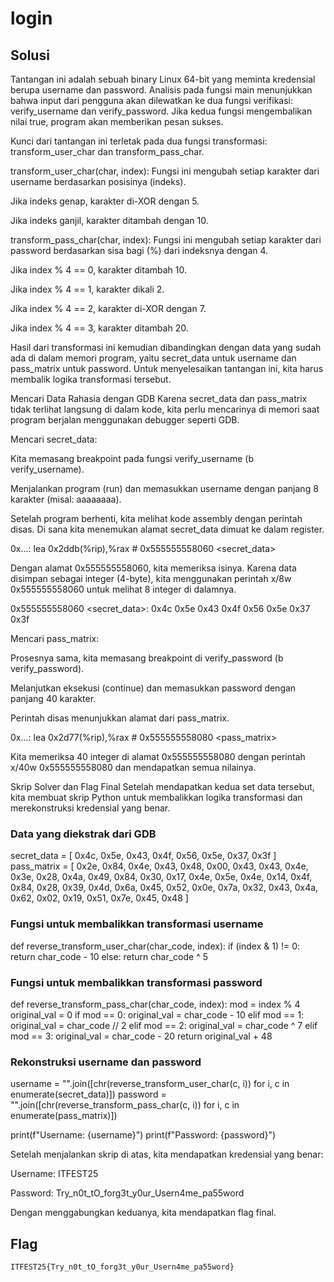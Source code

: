 # login


## Solusi

Tantangan ini adalah sebuah binary Linux 64-bit yang meminta kredensial berupa username dan password. Analisis pada fungsi main menunjukkan bahwa input dari pengguna akan dilewatkan ke dua fungsi verifikasi: verify_username dan verify_password. Jika kedua fungsi mengembalikan nilai true, program akan memberikan pesan sukses.

Kunci dari tantangan ini terletak pada dua fungsi transformasi: transform_user_char dan transform_pass_char.

transform_user_char(char, index): Fungsi ini mengubah setiap karakter dari username berdasarkan posisinya (indeks).

Jika indeks genap, karakter di-XOR dengan 5.

Jika indeks ganjil, karakter ditambah dengan 10.

transform_pass_char(char, index): Fungsi ini mengubah setiap karakter dari password berdasarkan sisa bagi (%) dari indeksnya dengan 4.

Jika index % 4 == 0, karakter ditambah 10.

Jika index % 4 == 1, karakter dikali 2.

Jika index % 4 == 2, karakter di-XOR dengan 7.

Jika index % 4 == 3, karakter ditambah 20.

Hasil dari transformasi ini kemudian dibandingkan dengan data yang sudah ada di dalam memori program, yaitu secret_data untuk username dan pass_matrix untuk password. Untuk menyelesaikan tantangan ini, kita harus membalik logika transformasi tersebut.

Mencari Data Rahasia dengan GDB
Karena secret_data dan pass_matrix tidak terlihat langsung di dalam kode, kita perlu mencarinya di memori saat program berjalan menggunakan debugger seperti GDB.

Mencari secret_data:

Kita memasang breakpoint pada fungsi verify_username (b verify_username).

Menjalankan program (run) dan memasukkan username dengan panjang 8 karakter (misal: aaaaaaaa).

Setelah program berhenti, kita melihat kode assembly dengan perintah disas. Di sana kita menemukan alamat secret_data dimuat ke dalam register.

0x...: lea 0x2ddb(%rip),%rax  # 0x555555558060 <secret_data>

Dengan alamat 0x555555558060, kita memeriksa isinya. Karena data disimpan sebagai integer (4-byte), kita menggunakan perintah x/8w 0x555555558060 untuk melihat 8 integer di dalamnya.

0x555555558060 <secret_data>: 0x4c 0x5e 0x43 0x4f 0x56 0x5e 0x37 0x3f

Mencari pass_matrix:

Prosesnya sama, kita memasang breakpoint di verify_password (b verify_password).

Melanjutkan eksekusi (continue) dan memasukkan password dengan panjang 40 karakter.

Perintah disas menunjukkan alamat dari pass_matrix.

0x...: lea 0x2d77(%rip),%rax  # 0x555555558080 <pass_matrix>

Kita memeriksa 40 integer di alamat 0x555555558080 dengan perintah x/40w 0x555555558080 dan mendapatkan semua nilainya.

Skrip Solver dan Flag Final
Setelah mendapatkan kedua set data tersebut, kita membuat skrip Python untuk membalikkan logika transformasi dan merekonstruksi kredensial yang benar.

### Data yang diekstrak dari GDB
secret_data = [
    0x4c, 0x5e, 0x43, 0x4f, 0x56, 0x5e, 0x37, 0x3f
]
pass_matrix = [
    0x2e, 0x84, 0x4e, 0x43, 0x48, 0x00, 0x43, 0x43,
    0x4e, 0x3e, 0x28, 0x4a, 0x49, 0x84, 0x30, 0x17,
    0x4e, 0x5e, 0x4e, 0x14, 0x4f, 0x84, 0x28, 0x39,
    0x4d, 0x6a, 0x45, 0x52, 0x0e, 0x7a, 0x32, 0x43,
    0x4a, 0x62, 0x02, 0x19, 0x51, 0x7e, 0x45, 0x48
]

### Fungsi untuk membalikkan transformasi username
def reverse_transform_user_char(char_code, index):
    if (index & 1) != 0: return char_code - 10
    else: return char_code ^ 5

### Fungsi untuk membalikkan transformasi password
def reverse_transform_pass_char(char_code, index):
    mod = index % 4
    original_val = 0
    if mod == 0: original_val = char_code - 10
    elif mod == 1: original_val = char_code // 2
    elif mod == 2: original_val = char_code ^ 7
    elif mod == 3: original_val = char_code - 20
    return original_val + 48

### Rekonstruksi username dan password
username = "".join([chr(reverse_transform_user_char(c, i)) for i, c in enumerate(secret_data)])
password = "".join([chr(reverse_transform_pass_char(c, i)) for i, c in enumerate(pass_matrix)])

print(f"Username: {username}")
print(f"Password: {password}")

Setelah menjalankan skrip di atas, kita mendapatkan kredensial yang benar:

Username: ITFEST25

Password: Try_n0t_tO_forg3t_y0ur_Usern4me_pa55word

Dengan menggabungkan keduanya, kita mendapatkan flag final.

## Flag
    ITFEST25{Try_n0t_tO_forg3t_y0ur_Usern4me_pa55word}

